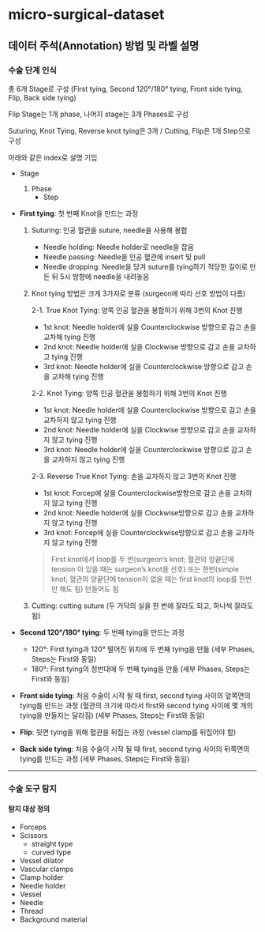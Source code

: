 # micro-surgical-dataset
## 데이터 주석(Annotation) 방법 및 라벨 설명
### 수술 단계 인식
총 6개 Stage로 구성 (First tying, Second 120°/180° tying, Front side tying, Flip, Back side tying)

Flip Stage는 1개 phase, 나머지 stage는 3개 Phases로 구성

Suturing, Knot Tying, Reverse knot tying은 3개 / Cutting, Flip은 1개 Step으로 구성

아래와 같은 index로 설명 기입

* Stage
  1. Phase
      * Step


* **First tying**: 첫 번째 Knot을 만드는 과정
  1. Suturing: 인공 혈관을 suture, needle을 사용해 봉합
      * Needle holding: Needle holder로 needle을 잡음
      * Needle passing: Needle을 인공 혈관에 insert 및 pull
      * Needle dropping: Needle을 당겨 suture를 tying하기 적당한 길이로 만든 뒤 5시 방향에 needle을 내려놓음
        
  2. Knot tying 방법은 크게 3가지로 분류 (surgeon에 따라 선호 방법이 다름)
     
     2-1. True Knot Tying: 양쪽 인공 혈관을 봉합하기 위해 3번의 Knot 진행
      * 1st knot: Needle holder에 실을 Counterclockwise 방향으로 감고 손을 교차해 tying 진행
      * 2nd knot: Needle holder에 실을 Clockwise 방향으로 감고 손을 교차하고 tying 진행
      * 3rd knot: Needle holder에 실을 Counterclockwise 방향으로 감고 손을 교차해 tying 진행
        
     2-2. Knot Tying: 양쪽 인공 혈관을 봉합하기 위해 3번의 Knot 진행
      * 1st knot: Needle holder에 실을 Counterclockwise 방향으로 감고 손을 교차하지 않고 tying 진행
      * 2nd knot: Needle holder에 실을 Clockwise 방향으로 감고 손을 교차하지 않고 tying 진행
      * 3rd knot: Needle holder에 실을 Counterclockwise 방향으로 감고 손을 교차하지 않고 tying 진행
        
     2-3. Reverse True Knot Tying: 손을 교차하지 않고 3번의 Knot 진행
      * 1st knot: Forcep에 실을 Counterclockwise방향으로 감고 손을 교차하지 않고 tying 진행
      * 2nd knot: Needle holder에 실을 Clockwise방향으로 감고 손을 교차하지 않고 tying 진행
      * 3rd knot: Forcep에 실을 Counterclockwise방향으로 감고 손을 교차하지 않고 tying 진행
       > First knot에서 loop를 두 번(surgeon’s knot; 혈관의 양끝단에 tension 이 있을 때는 surgeon’s knot을 선호) 또는 한번(simple knot; 혈관의 양끝단에 tension이 없을 때는 first knot의 loop를 한번만 해도 됨) 만들어도 됨


  3. Cutting: cutting suture (두 가닥의 실을 한 번에 잘라도 되고, 하나씩 잘라도 됨)


* **Second 120°/180° tying**: 두 번째 tying을 만드는 과정

    * 120°: First tying과 120° 떨어진 위치에 두 번째 tying을 만듦 (세부 Phases, Steps는 First와 동일)
    * 180°: First tying의 정반대에 두 번째 tying을 만듦 (세부 Phases, Steps는 First와 동일)
  

* **Front side tying**: 처음 수술이 시작 될 때 first, second tying 사이의 앞쪽면의 tying를 만드는 과정 (혈관의 크기에 따라서 first와 second tying 사이에 몇 개의 tying을 만들지는 달라짐)
      (세부 Phases, Steps는 First와 동일)


* **Flip**: 뒷면 tying을 위해 혈관을 뒤집는 과정 (vessel clamp를 뒤집어야 함)
  
* **Back side tying**: 처음 수술이 시작 될 때 first, second tying 사이의 뒤쪽면의 tying를 만드는 과정 
      (세부 Phases, Steps는 First와 동일) 


---
### 수술 도구 탐지
#### 탐지 대상 정의
 * Forceps
 * Scissors
     * straight type
     * curved type
 * Vessel dilator
 * Vascular clamps
 * Clamp holder
 * Needle holder
 * Vessel
 * Needle
 * Thread
 * Background material
